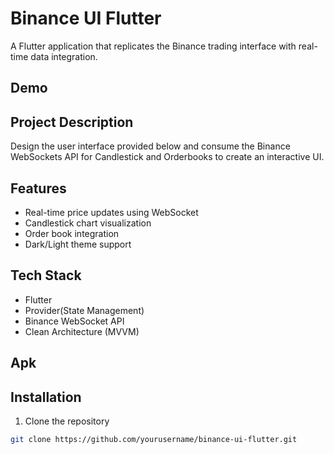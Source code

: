 # Binance UI Flutter
A Flutter application that replicates the Binance trading interface with real-time data integration.

## Demo


## Project Description
Design the user interface provided below and consume the Binance WebSockets API for Candlestick and Orderbooks to create an interactive UI.

## Features
- Real-time price updates using WebSocket
- Candlestick chart visualization
- Order book integration
- Dark/Light theme support

## Tech Stack
- Flutter
- Provider(State Management)
- Binance WebSocket API
- Clean Architecture (MVVM)

## Apk


## Installation
1. Clone the repository
```bash
git clone https://github.com/yourusername/binance-ui-flutter.git
```
